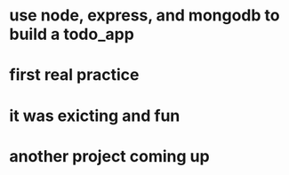 # use node, express, and mongodb to build a todo_app
# first real practice
# it was exicting and fun
# another project coming up
